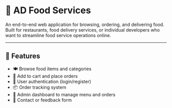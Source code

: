 # 🍔 AD Food Services

An end-to-end web application for browsing, ordering, and delivering food. Built for restaurants, food delivery services, or individual developers who want to streamline food service operations online.

---

## 🚀 Features

- 🍽️ Browse food items and categories
- 🛒 Add to cart and place orders
- 🔐 User authentication (login/register)
- 📦 Order tracking system
- 🧾 Admin dashboard to manage menu and orders
- 💬 Contact or feedback form
